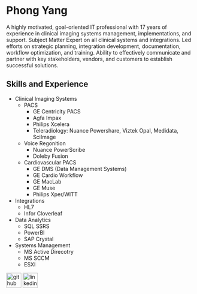 # Phong Yang

A highly motivated, goal-oriented IT professional with 17 years of experience in clinical imaging systems management, implementations, and support. Subject Matter Expert on all clinical systems and integrations. Led efforts on strategic planning, integration development, documentation, workflow optimization, and training. Ability to effectively communicate and partner with key stakeholders, vendors, and customers to establish successful solutions.

## Skills and Experience
* Clinical Imaging Systems 
    - PACS
      - GE Centricity PACS
      - Agfa Impax
      - Philips Xcelera
      - Teleradiology: Nuance Powershare, Viztek Opal, Medidata, SciImage
    - Voice Regonition
      - Nuance PowerScribe
      - Doleby Fusion
    - Cardiovascular PACS
        -   GE DMS (Data Management Systems)
        -   GE Cardio Workflow
        -   GE MacLab
        -   GE Muse
        -   Philips Xper/WITT
* Integrations
    -   HL7
    -   Infor Cloverleaf
* Data Analytics
    - SQL SSRS
    - PowerBI
    - SAP Crystal
* Systems Management 
    - MS Active Direcotry
    - MS SCCM
    - ESXI

[<img src='https://cdn.jsdelivr.net/npm/simple-icons@3.0.1/icons/github.svg' alt='github' height='40'>](https://github.com/tubphooj)  [<img src='https://cdn.jsdelivr.net/npm/simple-icons@3.0.1/icons/linkedin.svg' alt='linkedin' height='40'>](https://www.linkedin.com/in/phong-yang/)  

